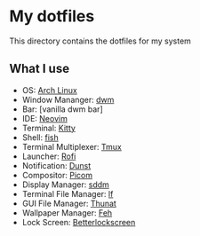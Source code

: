 # My dotfiles
This directory contains the dotfiles for my system

## What I use
- OS: [Arch Linux](https://archlinux.org/)
- Window Mananger: [dwm](https://github.com/sr/dwm)
- Bar: [vanilla dwm bar]
- IDE: [Neovim](https://github.com/neovim/neovim)
- Terminal: [Kitty](https://github.com/kovidgoyal/kitty)
- Shell: [fish](https://github.com/fish-shell/fish-shell)
- Terminal Multiplexer: [Tmux](https://github.com/tmux/tmux/wiki)
- Launcher: [Rofi](https://github.com/davatorium/rofi)
- Notification: [Dunst](https://github.com/dunst-project/dunst)
- Compositor: [Picom](https://github.com/yshui/picom)
- Display Manager: [sddm](https://github.com/sddm/sddm)
- Terminal File Manager: [lf](https://github.com/gokcehan/lf)
- GUI File Manager: [Thunat](https://github.com/xfce-mirror/thunar)
- Wallpaper Manager: [Feh](https://github.com/derf/feh)
- Lock Screen: [Betterlockscreen](https://github.com/betterlockscreen/betterlockscreen)
